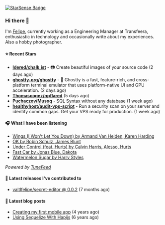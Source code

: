 <a href="https://starsense.app/developer-types" target="_blank"><img src="https://starsense.app/api/badge/?user=valtlfelipe" alt="StarSense Badge"></a>

### Hi there 👋

I'm [Felipe](https://felipevm.com), currently working as a Engineering Manager at Transfeera, enthusiastic in technology and occasionally write about my experiences. Also a hobby photographer.

#### ⭐ Recent Stars
- **[Idered/chalk.ist](https://github.com/Idered/chalk.ist)** - 📷 Create beautiful images of your source code (2 days ago)
- **[ghostty-org/ghostty](https://github.com/ghostty-org/ghostty)** - 👻 Ghostty is a fast, feature-rich, and cross-platform terminal emulator that uses platform-native UI and GPU acceleration. (2 days ago)
- **[Thomascogez/npflared](https://github.com/Thomascogez/npflared)** (5 days ago)
- **[Puchaczov/Musoq](https://github.com/Puchaczov/Musoq)** - SQL Syntax without any database (1 week ago)
- **[healthyhost/audit-vps-script](https://github.com/healthyhost/audit-vps-script)** - Run a security scan on your server and identify common gaps. Get your VPS ready for production. (1 week ago)

#### 🎧 What I have been listening
- [Wings (I Won&#39;t Let You Down) by Armand Van Helden, Karen Harding](https://open.spotify.com/track/0QZyAYqpbsfnBfZ4vMRSVd)
- [OK by Robin Schulz, James Blunt](https://open.spotify.com/track/3bWAqKDWg6u1davspr5IkS)
- [Under Control (feat. Hurts) by Calvin Harris, Alesso, Hurts](https://open.spotify.com/track/4J7CKHCF3mdL4diUsmW8lq)
- [Fast Car by Jonas Blue, Dakota](https://open.spotify.com/track/1SN1vSPsr4V4tIUTR3s8YW)
- [Watermelon Sugar by Harry Styles](https://open.spotify.com/track/6UelLqGlWMcVH1E5c4H7lY)

_Powered by [TuneFeed](https://tunefeed.app?ref=valtlfelipe-gh-profile)_ 

#### 🚀 Latest releases I've contributed to


- [valtlfelipe/secret-editor @ 0.0.2](https://github.com/valtlfelipe/secret-editor/releases/tag/0.0.2) (7 months ago)

#### 📄 Latest blog posts
- [Creating my first mobile app](https://felipevm.com/posts/creating-my-first-mobile-app/) (4 years ago)
- [Using Sequelize With Hapijs](https://felipevm.com/posts/using-sequelize-with-hapijs/) (6 years ago)
